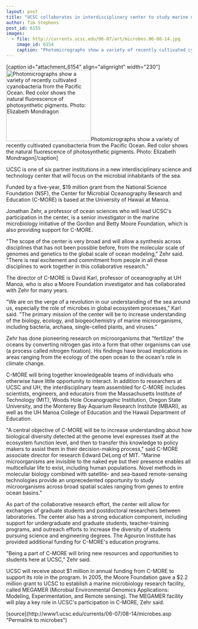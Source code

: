 ```yaml
---
layout: post
title: "UCSC collaborates in interdisciplinary center to study marine microbes"
author: Tim Stephens
post_id: 6155
images:
  - file: http://currents.ucsc.edu/06-07/art/microbes.06-08-14.jpg
    image_id: 6154
    caption: "Photomicrographs show a variety of recently cultivated cyanobacteria from the Pacific Ocean. Red color shows the natural fluorescence of photosynthetic pigments. Photo: Elizabeth Mondragon"
---
```


[caption id="attachment_6154" align="alignright" width="230"]<a href="http://localhost/mysite/wp-content/uploads/2006/08/microbes.06-08-14.jpg"><img class="size-full wp-image-6154" src="http://localhost/mysite/wp-content/uploads/2006/08/microbes.06-08-14.jpg" alt="Photomicrographs show a variety of recently cultivated cyanobacteria from the Pacific Ocean. Red color shows the natural fluorescence of photosynthetic pigments. Photo: Elizabeth Mondragon" width="230" height="193" /></a>Photomicrographs show a variety of recently cultivated cyanobacteria from the Pacific Ocean. Red color shows the natural fluorescence of photosynthetic pigments. Photo: Elizabeth Mondragon[/caption]
<a name="content" id="content"></a>
<p>
  UCSC is one of six partner institutions in a new interdisciplinary science and technology center that will focus on the microbial inhabitants of the sea.
</p>
<p>
  Funded by a five-year, $19 million grant from the National Science Foundation (NSF), the Center for Microbial Oceanography Research and Education (C-MORE) is based at the University of Hawaii at Manoa.
</p>
<p>
  Jonathan Zehr, a professor of ocean sciences who will lead UCSC's participation in the center, is a senior investigator in the marine microbiology initiative of the Gordon and Betty Moore Foundation, which is also providing support for C-MORE.
</p>
<p>
  "The scope of the center is very broad and will allow a synthesis across disciplines that has not been possible before, from the molecular scale of genomes and genetics to the global scale of ocean modeling," Zehr said. "There is real excitement and commitment from people in all these disciplines to work together in this collaborative research."
</p>
<p>
  The director of C-MORE is David Karl, professor of oceanography at UH Manoa, who is also a Moore Foundation investigator and has collaborated with Zehr for many years.
</p>
<p>
  "We are on the verge of a revolution in our understanding of the sea around us, especially the role of microbes in global ecosystem processes," Karl said. "The primary mission of the center will be to increase understanding of the biology, ecology, and biogeochemistry of marine microorganisms, including bacteria, archaea, single-celled plants, and viruses."
</p>
<p>
  Zehr has done pioneering research on microorganisms that "fertilize" the oceans by converting nitrogen gas into a form that other organisms can use (a process called nitrogen fixation). His findings have broad implications in areas ranging from the ecology of the open ocean to the ocean's role in climate change.
</p>
<p>
  C-MORE will bring together knowledgeable teams of individuals who otherwise have little opportunity to interact. In addition to researchers at UCSC and UH, the interdisciplinary team assembled for C-MORE includes scientists, engineers, and educators from the Massachusetts Institute of Technology (MIT), Woods Hole Oceanographic Institution, Oregon State University, and the Monterey Bay Aquarium Research Institute (MBARI), as well as the UH Manoa College of Education and the Hawaii Department of Education.
</p>
<p>
  "A central objective of C-MORE will be to increase understanding about how biological diversity detected at the genome level expresses itself at the ecosystem function level, and then to transfer this knowledge to policy makers to assist them in their decision-making process," said C-MORE associate director for research Edward DeLong of MIT. "Marine microorganisms are invisible to the naked eye but their presence enables all multicellular life to exist, including human populations. Novel methods in molecular biology combined with satellite- and sea-based remote-sensing technologies provide an unprecedented opportunity to study microorganisms across broad spatial scales ranging from genes to entire ocean basins."
</p>
<p>
  As part of the collaborative research effort, the center will allow for exchanges of graduate students and postdoctoral researchers between laboratories. The center also has a strong education component, including support for undergraduate and graduate students, teacher-training programs, and outreach efforts to increase the diversity of students pursuing science and engineering degrees. The Agouron Institute has provided additional funding for C-MORE's education programs.
</p>
<p>
  "Being a part of C-MORE will bring new resources and opportunities to students here at UCSC," Zehr said.
</p>
<p>
  UCSC will receive about $1 million in annual funding from C-MORE to support its role in the program. In 2005, the Moore Foundation gave a $2.2 million grant to UCSC to establish a marine microbiology research facility, called MEGAMER (Microbial Environmental Genomics Applications: Modeling, Experimentation, and Remote sensing). The MEGAMER facility will play a key role in UCSC's participation in C-MORE, Zehr said.
</p>
[source](http://www1.ucsc.edu/currents/06-07/08-14/microbes.asp "Permalink to microbes")
